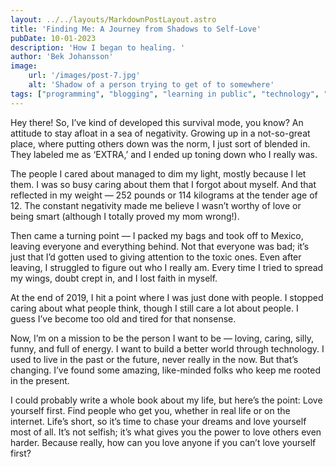 ```yaml
---
layout: ../../layouts/MarkdownPostLayout.astro
title: 'Finding Me: A Journey from Shadows to Self-Love'
pubDate: 10-01-2023
description: 'How I began to healing. '
author: 'Bek Johansson'
image:
    url: '/images/post-7.jpg'
    alt: 'Shadow of a person trying to get of to somewhere'
tags: ["programming", "blogging", "learning in public", "technology", "self-care"]
---
```


Hey there! So, I’ve kind of developed this survival mode, you know? An attitude to stay afloat in a sea of negativity. Growing up in a not-so-great place, where putting others down was the norm, I just sort of blended in. They labeled me as ‘EXTRA,’ and I ended up toning down who I really was.

The people I cared about managed to dim my light, mostly because I let them. I was so busy caring about them that I forgot about myself. And that reflected in my weight — 252 pounds or 114 kilograms at the tender age of 12. The constant negativity made me believe I wasn’t worthy of love or being smart (although I totally proved my mom wrong!).

Then came a turning point — I packed my bags and took off to Mexico, leaving everyone and everything behind. Not that everyone was bad; it’s just that I’d gotten used to giving attention to the toxic ones. Even after leaving, I struggled to figure out who I really am. Every time I tried to spread my wings, doubt crept in, and I lost faith in myself.

At the end of 2019, I hit a point where I was just done with people. I stopped caring about what people think, though I still care a lot about people. I guess I’ve become too old and tired for that nonsense.

Now, I’m on a mission to be the person I want to be — loving, caring, silly, funny, and full of energy. I want to build a better world through technology. I used to live in the past or the future, never really in the now. But that’s changing. I’ve found some amazing, like-minded folks who keep me rooted in the present.

I could probably write a whole book about my life, but here’s the point: Love yourself first. Find people who get you, whether in real life or on the internet. Life’s short, so it’s time to chase your dreams and love yourself most of all. It’s not selfish; it’s what gives you the power to love others even harder. Because really, how can you love anyone if you can’t love yourself first?
